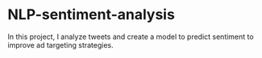 # NLP-sentiment-analysis
In this project, I analyze tweets and create a model to predict sentiment to improve ad targeting strategies.
